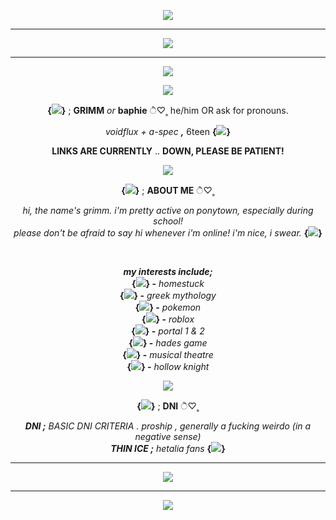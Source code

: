 <p align="center">
  <img src="https://64.media.tumblr.com/27fd0cec23e2f48a74a2264d96d28490/ee09abb08cabc6f1-a8/s1280x1920/7ebb470064b853e7f3db60bb3f8d7bb5b2f9d993.pnj">
</p>

***

<p align="center">
  <img src="https://64.media.tumblr.com/df88d9cefaab04e5ff5c3e792ec3af1c/3461ade0a7114c32-9e/s1280x1920/8fd4d70ccc8d4aca94c65736b0e6444851de61ad.pnj">
</p>

***

<p align="center">
  <img src="https://i.ibb.co/4FhFhxV/image.png">
</p>

<p align="center">
  <img src="https://64.media.tumblr.com/abce10866a2c0594287824cbb7197178/4f7dfb36276881c0-74/s500x750/0d91aebdbf972fe95782cedc4fe09b303569befd.pnj">
</p>

<p align="center">
  <b>{<img src="https://64.media.tumblr.com/89a19e8ce79f17ded488ca9b84828b34/e79aa88fe4d1254a-46/s75x75_c1/8dc3b8943c6fdbd8299998cdf97d74d6a3045d47.gifv">}</b>  ;  <b>GRIMM</b>  <i>or</i>  <b>baphie</b>  ੈ♡˳  he/him OR ask for pronouns. 
</p>
<p align="center">
  <i>voidflux + a-spec</i>  <i><b>,</b></i>  6teen <b>{<img src="https://64.media.tumblr.com/462e429fe0603de599dbca085d7a2b25/b55b2416bafcc208-63/s75x75_c1/a4764d491dafe2e6f34023c91732eb22d1d5242b.gifv">}</b>
</p>

<p align="center">
  <b>LINKS ARE CURRENTLY</b> .. <b>DOWN, PLEASE BE PATIENT!</b>
</p>

<p align="center">
  <img src="https://64.media.tumblr.com/abce10866a2c0594287824cbb7197178/4f7dfb36276881c0-74/s500x750/0d91aebdbf972fe95782cedc4fe09b303569befd.pnj">
</p>

<p align="center">
  <b>{<img src="https://64.media.tumblr.com/7723e883ed36b472998626006b7764a9/7c077bef8cc98d79-87/s75x75_c1/523fc40a2dd127d7448665e14f7d19478b19299f.gifv">}</b>  ;  <b>ABOUT ME</b>  ੈ♡˳
</p>
<p align="center">
  <i>hi, the name's grimm. i'm pretty active on ponytown, especially during school!</i>
  <br>
  <i>please don't be afraid to say hi whenever i'm online! i'm nice, i swear.</i> <b>{<img src="https://64.media.tumblr.com/b8e5a3b49b431a222ee7034f62b677ff/f4e9d96ac1492c97-eb/s75x75_c1/600a9361d403b720db0423908fa3be0c6f9d16c0.gifv">}</b>
</p>
<br>
<p align="center">
  <b><i>my interests include;</i></b>
  <br>
  <b>{<img src="https://64.media.tumblr.com/c30c8e7f4f6180b4ca91b14469fee8ab/ad60d78b5e5f8687-b4/s75x75_c1/493f5dde4d5c5087fee5d66c3832840e9fe18436.webp">} -</b> <i>homestuck</i>
  <br>
  <b>{<img src="https://64.media.tumblr.com/5e86b7654d62d9d319b315569498774e/f651789587d2564c-78/s75x75_c1/994f095fddbd503e00104fbfe3b4c3b63ccc0c4c.gifv">} -</b> <i>greek mythology</i>
  <br>
  <b>{<img src="https://64.media.tumblr.com/d39d479b7d6414d683189dffaace7e98/c55fc22ddd74d886-c9/s75x75_c1/c3a078edd5077f0c0b84e91715258a584c32d126.gifv">} -</b> <i>pokemon</i>
  <br>
  <b>{<img src="https://64.media.tumblr.com/bda4e8b766d6f5aaa4f8505aea3ef0ea/650b905690781a76-d1/s75x75_c1/d18729f6b0a516079e96af58599fe786d0dcf9c8.gifv">} -</b> <i>roblox</i>
  <br>
  <b>{<img src="https://64.media.tumblr.com/f5cc1ec1f8eae991a8c88644f6e756c5/ef2c682e14cdd1c2-78/s75x75_c1/205e4e6764854421b937bbb1aaeea5734d096361.gifv">} -</b> <i>portal 1 & 2</i>
  <br>
  <b>{<img src="https://64.media.tumblr.com/59f6b3904b1e260981a3698aacb2f57d/50d57e26184a7b02-96/s75x75_c1/1021f69dd43780c0f3b18fd9db5c74235ced085d.gifv">} -</b> <i>hades game</i>
  <br>
  <b>{<img src="https://64.media.tumblr.com/919458390a5a8fab193afe88f138ea7f/2e61613ad1dd2d72-d5/s75x75_c1/54b52c2b9d8ec6345a4544ce3723909fc9e20289.gifv">} -</b> <i>musical theatre</i>
  <br>
  <b>{<img src="https://64.media.tumblr.com/bc613d5cbb706185bdfe7e701a2e7d63/2e61613ad1dd2d72-92/s75x75_c1/1c0ae3c3e52c985efbc1f1c41c0fa7766da658f9.gifv">} -</b> <i>hollow knight</i>
</p>
<p align="center">
  <img src="https://64.media.tumblr.com/abce10866a2c0594287824cbb7197178/4f7dfb36276881c0-74/s500x750/0d91aebdbf972fe95782cedc4fe09b303569befd.pnj">
</p>
<p align="center">
  <b>{<img src="https://64.media.tumblr.com/19ee200150e8d51f5208121d9aa9d634/f56584a62a20a833-6d/s75x75_c1/9cee4bdbbd400ee9c4241065e399433d562ee784.gifv">}</b>  ;  <b>DNI</b>  ੈ♡˳
</p>
<p align="center">
  <i><b>DNI ;</b> BASIC DNI CRITERIA . proship , generally a fucking weirdo (in a negative sense)</i>
  <br>
  <i><b>THIN ICE ;</b> hetalia fans</i> <b>{<img src="https://64.media.tumblr.com/2af12686d723a94aa91238468c2b3c00/0ae4b34a28e43cd5-f8/s75x75_c1/e42e8c9dcfc6768158ffd98c330f6e82db34c459.gifv">}</b>
</p>

***

<p align="center">
  <img src="https://64.media.tumblr.com/29372e97fbec6e8199702e05d4075fb4/3461ade0a7114c32-3a/s1280x1920/c638d80a0512a02b4a86e0a475d5ec03fdde6e03.pnj">
</p>

***

<p align="center">
  <img src="https://64.media.tumblr.com/3f36620f44aadbe57343a3ada20afaf9/ee09abb08cabc6f1-a1/s1280x1920/42b8453426ce17d01736b1143fd56761afb6b7be.pnj">
</p>
